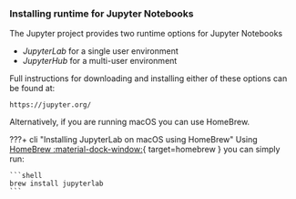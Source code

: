 <!-- SPDX-License-Identifier: CC-BY-4.0 -->
<!-- Copyright Contributors to the Egeria project 2020. -->


### Installing runtime for Jupyter Notebooks

The Jupyter project provides two runtime options for Jupyter Notebooks

- *JupyterLab* for a single user environment
- *JupyterHub* for a multi-user environment

Full instructions for downloading and installing either of these options can be found at:

`https://jupyter.org/`

Alternatively, if you are running macOS you can use HomeBrew.

???+ cli "Installing JupyterLab on macOS using HomeBrew"
    Using [HomeBrew :material-dock-window:](https://brew.sh){ target=homebrew } you can simply run:

    ```shell
    brew install jupyterlab
    ```


